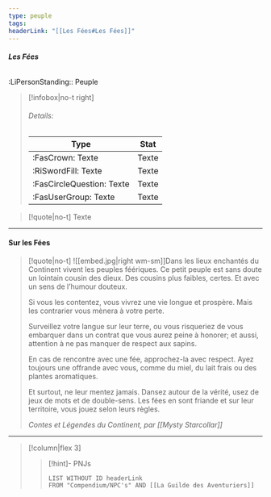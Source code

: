 ```yaml
---
type: peuple
tags:
headerLink: "[[Les Fées#Les Fées]]"
---
```

###### __Les Fées__
<span class="sub2">:LiPersonStanding:: Peuple</span>

> [!infobox|no-t right]
> ###### Details:
> | Type | Stat |
> | ---- | ---- |
> | :FasCrown: Texte   | Texte |
> | :RiSwordFill: Texte   | Texte |
> | :FasCircleQuestion: Texte   | Texte |
> |  :FasUserGroup: Texte   | Texte |

> [!quote|no-t]
> Texte
 

***
#### Sur les Fées
> [!quote|no-t]
> ![[embed.jpg|right wm-sm]]Dans les lieux enchantés du Continent vivent les peuples féériques. Ce petit peuple est sans doute un lointain cousin des dieux. Des cousins plus faibles, certes. Et avec un sens de l’humour douteux.
> 
> Si vous les contentez, vous vivrez une vie longue et prospère. Mais les contrarier vous mènera à votre perte.
> 
> Surveillez votre langue sur leur terre, ou vous risqueriez de vous embarquer dans un contrat que vous aurez peine à honorer; et aussi, attention à ne pas manquer de respect aux sapins.
> 
> En cas de rencontre avec une fée, approchez-la avec respect. Ayez toujours une offrande avec vous, comme du miel, du lait frais ou des plantes aromatiques.
> 
> Et surtout, ne leur mentez jamais. Dansez autour de la vérité, usez de jeux de mots et de double-sens. Les fées en sont friande et sur leur territoire, vous jouez selon leurs règles.
> 
> *Contes et Légendes du Continent, par [[Mysty Starcollar]]*

***

> [!column|flex 3]
>>[!hint]- PNJs
>>```dataview
>>LIST WITHOUT ID headerLink
>>FROM "Compendium/NPC's" AND [[La Guilde des Aventuriers]]